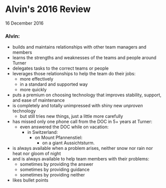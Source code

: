 # Alvin's 2016 Review
16 December 2016

### Alvin:

* builds and maintains relationships with other team managers and members
* learns the strengths and weaknesses of the teams and people around Turner
* delegates tasks to the correct teams or people
* leverages those relationships to help the team do their jobs:
  * more effectively
  * in a standard and supported way
  * more quickly
* puts a premium on choosing technology that improves stability, support, and ease of maintenance
* is completely and totally unimpressed with shiny new _unproven_ technology
  * but still tries new things, just a little more carefully
* has missed only one phone call from the DOC in 5+ years at Turner:
  * even answered the DOC while on vacation:
    * in Switzerland:
      * on Mount Pfannenstiel:
        * on a giant Aussichtsturm.
* is always available when a problem arises, neither snow nor rain nor heat nor gloom of night
* and is always available to help team members with their problems:
  * sometimes by providing the answer
  * sometimes by providing guidance
  * sometimes by providing neither
* likes bullet points
